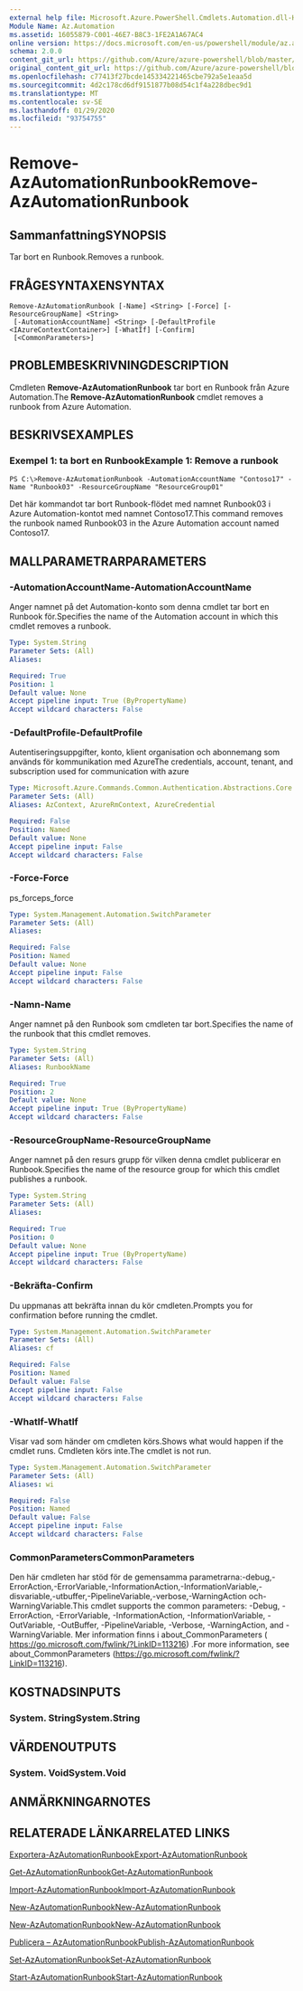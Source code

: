 ```yaml
---
external help file: Microsoft.Azure.PowerShell.Cmdlets.Automation.dll-Help.xml
Module Name: Az.Automation
ms.assetid: 16055879-C001-46E7-B8C3-1FE2A1A67AC4
online version: https://docs.microsoft.com/en-us/powershell/module/az.automation/remove-azautomationrunbook
schema: 2.0.0
content_git_url: https://github.com/Azure/azure-powershell/blob/master/src/Automation/Automation/help/Remove-AzAutomationRunbook.md
original_content_git_url: https://github.com/Azure/azure-powershell/blob/master/src/Automation/Automation/help/Remove-AzAutomationRunbook.md
ms.openlocfilehash: c77413f27bcde145334221465cbe792a5e1eaa5d
ms.sourcegitcommit: 4d2c178cd6df9151877b08d54c1f4a228dbec9d1
ms.translationtype: MT
ms.contentlocale: sv-SE
ms.lasthandoff: 01/29/2020
ms.locfileid: "93754755"
---
```

# <span data-ttu-id="81153-101">Remove-AzAutomationRunbook</span><span class="sxs-lookup"><span data-stu-id="81153-101">Remove-AzAutomationRunbook</span></span>

## <span data-ttu-id="81153-102">Sammanfattning</span><span class="sxs-lookup"><span data-stu-id="81153-102">SYNOPSIS</span></span>
<span data-ttu-id="81153-103">Tar bort en Runbook.</span><span class="sxs-lookup"><span data-stu-id="81153-103">Removes a runbook.</span></span>

## <span data-ttu-id="81153-104">FRÅGESYNTAXEN</span><span class="sxs-lookup"><span data-stu-id="81153-104">SYNTAX</span></span>

```
Remove-AzAutomationRunbook [-Name] <String> [-Force] [-ResourceGroupName] <String>
 [-AutomationAccountName] <String> [-DefaultProfile <IAzureContextContainer>] [-WhatIf] [-Confirm]
 [<CommonParameters>]
```

## <span data-ttu-id="81153-105">PROBLEMBESKRIVNING</span><span class="sxs-lookup"><span data-stu-id="81153-105">DESCRIPTION</span></span>
<span data-ttu-id="81153-106">Cmdleten **Remove-AzAutomationRunbook** tar bort en Runbook från Azure Automation.</span><span class="sxs-lookup"><span data-stu-id="81153-106">The **Remove-AzAutomationRunbook** cmdlet removes a runbook from Azure Automation.</span></span>

## <span data-ttu-id="81153-107">BESKRIVS</span><span class="sxs-lookup"><span data-stu-id="81153-107">EXAMPLES</span></span>

### <span data-ttu-id="81153-108">Exempel 1: ta bort en Runbook</span><span class="sxs-lookup"><span data-stu-id="81153-108">Example 1: Remove a runbook</span></span>
```
PS C:\>Remove-AzAutomationRunbook -AutomationAccountName "Contoso17" -Name "Runbook03" -ResourceGroupName "ResourceGroup01"
```

<span data-ttu-id="81153-109">Det här kommandot tar bort Runbook-flödet med namnet Runbook03 i Azure Automation-kontot med namnet Contoso17.</span><span class="sxs-lookup"><span data-stu-id="81153-109">This command removes the runbook named Runbook03 in the Azure Automation account named Contoso17.</span></span>

## <span data-ttu-id="81153-110">MALLPARAMETRAR</span><span class="sxs-lookup"><span data-stu-id="81153-110">PARAMETERS</span></span>

### <span data-ttu-id="81153-111">-AutomationAccountName</span><span class="sxs-lookup"><span data-stu-id="81153-111">-AutomationAccountName</span></span>
<span data-ttu-id="81153-112">Anger namnet på det Automation-konto som denna cmdlet tar bort en Runbook för.</span><span class="sxs-lookup"><span data-stu-id="81153-112">Specifies the name of the Automation account in which this cmdlet removes a runbook.</span></span>

```yaml
Type: System.String
Parameter Sets: (All)
Aliases:

Required: True
Position: 1
Default value: None
Accept pipeline input: True (ByPropertyName)
Accept wildcard characters: False
```

### <span data-ttu-id="81153-113">-DefaultProfile</span><span class="sxs-lookup"><span data-stu-id="81153-113">-DefaultProfile</span></span>
<span data-ttu-id="81153-114">Autentiseringsuppgifter, konto, klient organisation och abonnemang som används för kommunikation med Azure</span><span class="sxs-lookup"><span data-stu-id="81153-114">The credentials, account, tenant, and subscription used for communication with azure</span></span>

```yaml
Type: Microsoft.Azure.Commands.Common.Authentication.Abstractions.Core.IAzureContextContainer
Parameter Sets: (All)
Aliases: AzContext, AzureRmContext, AzureCredential

Required: False
Position: Named
Default value: None
Accept pipeline input: False
Accept wildcard characters: False
```

### <span data-ttu-id="81153-115">-Force</span><span class="sxs-lookup"><span data-stu-id="81153-115">-Force</span></span>
<span data-ttu-id="81153-116">ps_force</span><span class="sxs-lookup"><span data-stu-id="81153-116">ps_force</span></span>

```yaml
Type: System.Management.Automation.SwitchParameter
Parameter Sets: (All)
Aliases:

Required: False
Position: Named
Default value: None
Accept pipeline input: False
Accept wildcard characters: False
```

### <span data-ttu-id="81153-117">-Namn</span><span class="sxs-lookup"><span data-stu-id="81153-117">-Name</span></span>
<span data-ttu-id="81153-118">Anger namnet på den Runbook som cmdleten tar bort.</span><span class="sxs-lookup"><span data-stu-id="81153-118">Specifies the name of the runbook that this cmdlet removes.</span></span>

```yaml
Type: System.String
Parameter Sets: (All)
Aliases: RunbookName

Required: True
Position: 2
Default value: None
Accept pipeline input: True (ByPropertyName)
Accept wildcard characters: False
```

### <span data-ttu-id="81153-119">-ResourceGroupName</span><span class="sxs-lookup"><span data-stu-id="81153-119">-ResourceGroupName</span></span>
<span data-ttu-id="81153-120">Anger namnet på den resurs grupp för vilken denna cmdlet publicerar en Runbook.</span><span class="sxs-lookup"><span data-stu-id="81153-120">Specifies the name of the resource group for which this cmdlet publishes a runbook.</span></span>

```yaml
Type: System.String
Parameter Sets: (All)
Aliases:

Required: True
Position: 0
Default value: None
Accept pipeline input: True (ByPropertyName)
Accept wildcard characters: False
```

### <span data-ttu-id="81153-121">-Bekräfta</span><span class="sxs-lookup"><span data-stu-id="81153-121">-Confirm</span></span>
<span data-ttu-id="81153-122">Du uppmanas att bekräfta innan du kör cmdleten.</span><span class="sxs-lookup"><span data-stu-id="81153-122">Prompts you for confirmation before running the cmdlet.</span></span>

```yaml
Type: System.Management.Automation.SwitchParameter
Parameter Sets: (All)
Aliases: cf

Required: False
Position: Named
Default value: False
Accept pipeline input: False
Accept wildcard characters: False
```

### <span data-ttu-id="81153-123">-WhatIf</span><span class="sxs-lookup"><span data-stu-id="81153-123">-WhatIf</span></span>
<span data-ttu-id="81153-124">Visar vad som händer om cmdleten körs.</span><span class="sxs-lookup"><span data-stu-id="81153-124">Shows what would happen if the cmdlet runs.</span></span>
<span data-ttu-id="81153-125">Cmdleten körs inte.</span><span class="sxs-lookup"><span data-stu-id="81153-125">The cmdlet is not run.</span></span>

```yaml
Type: System.Management.Automation.SwitchParameter
Parameter Sets: (All)
Aliases: wi

Required: False
Position: Named
Default value: False
Accept pipeline input: False
Accept wildcard characters: False
```

### <span data-ttu-id="81153-126">CommonParameters</span><span class="sxs-lookup"><span data-stu-id="81153-126">CommonParameters</span></span>
<span data-ttu-id="81153-127">Den här cmdleten har stöd för de gemensamma parametrarna:-debug,-ErrorAction,-ErrorVariable,-InformationAction,-InformationVariable,-disvariable,-utbuffer,-PipelineVariable,-verbose,-WarningAction och-WarningVariable.</span><span class="sxs-lookup"><span data-stu-id="81153-127">This cmdlet supports the common parameters: -Debug, -ErrorAction, -ErrorVariable, -InformationAction, -InformationVariable, -OutVariable, -OutBuffer, -PipelineVariable, -Verbose, -WarningAction, and -WarningVariable.</span></span> <span data-ttu-id="81153-128">Mer information finns i about_CommonParameters ( https://go.microsoft.com/fwlink/?LinkID=113216) .</span><span class="sxs-lookup"><span data-stu-id="81153-128">For more information, see about_CommonParameters (https://go.microsoft.com/fwlink/?LinkID=113216).</span></span>

## <span data-ttu-id="81153-129">KOSTNADS</span><span class="sxs-lookup"><span data-stu-id="81153-129">INPUTS</span></span>

### <span data-ttu-id="81153-130">System. String</span><span class="sxs-lookup"><span data-stu-id="81153-130">System.String</span></span>

## <span data-ttu-id="81153-131">VÄRDEN</span><span class="sxs-lookup"><span data-stu-id="81153-131">OUTPUTS</span></span>

### <span data-ttu-id="81153-132">System. Void</span><span class="sxs-lookup"><span data-stu-id="81153-132">System.Void</span></span>

## <span data-ttu-id="81153-133">ANMÄRKNINGAR</span><span class="sxs-lookup"><span data-stu-id="81153-133">NOTES</span></span>

## <span data-ttu-id="81153-134">RELATERADE LÄNKAR</span><span class="sxs-lookup"><span data-stu-id="81153-134">RELATED LINKS</span></span>

[<span data-ttu-id="81153-135">Exportera-AzAutomationRunbook</span><span class="sxs-lookup"><span data-stu-id="81153-135">Export-AzAutomationRunbook</span></span>](./Export-AzAutomationRunbook.md)

[<span data-ttu-id="81153-136">Get-AzAutomationRunbook</span><span class="sxs-lookup"><span data-stu-id="81153-136">Get-AzAutomationRunbook</span></span>](./Get-AzAutomationRunbook.md)

[<span data-ttu-id="81153-137">Import-AzAutomationRunbook</span><span class="sxs-lookup"><span data-stu-id="81153-137">Import-AzAutomationRunbook</span></span>](./Import-AzAutomationRunbook.md)

[<span data-ttu-id="81153-138">New-AzAutomationRunbook</span><span class="sxs-lookup"><span data-stu-id="81153-138">New-AzAutomationRunbook</span></span>](./New-AzAutomationRunbook.md)

[<span data-ttu-id="81153-139">New-AzAutomationRunbook</span><span class="sxs-lookup"><span data-stu-id="81153-139">New-AzAutomationRunbook</span></span>](./New-AzAutomationRunbook.md)

[<span data-ttu-id="81153-140">Publicera – AzAutomationRunbook</span><span class="sxs-lookup"><span data-stu-id="81153-140">Publish-AzAutomationRunbook</span></span>](./Publish-AzAutomationRunbook.md)

[<span data-ttu-id="81153-141">Set-AzAutomationRunbook</span><span class="sxs-lookup"><span data-stu-id="81153-141">Set-AzAutomationRunbook</span></span>](./Set-AzAutomationRunbook.md)

[<span data-ttu-id="81153-142">Start-AzAutomationRunbook</span><span class="sxs-lookup"><span data-stu-id="81153-142">Start-AzAutomationRunbook</span></span>](./Start-AzAutomationRunbook.md)



